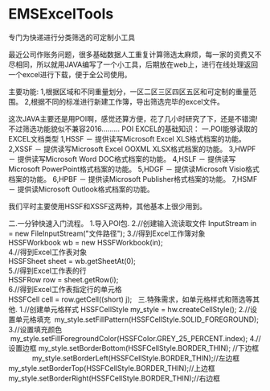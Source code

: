 # EMSExcelTools

专门为快递进行分类筛选的可定制小工具

最近公司作账务问题，很多基础数据人工重复计算筛选太麻烦，每一家的资费又不尽相同，所以就用JAVA编写了一个小工具，后期放在web上，进行在线处理返回一个excel进行下载，便于全公司使用。


主要功能:
1,根据区域和不同重量划分，一区二区三区四区五区和可定制的重量范围。
2,根据不同的标准进行新建工作簿，导出筛选完毕的excel文件。

这次JAVA主要还是用POI啊，感觉还算方便，花了几小时研究了下，还是不错滴!不过筛选功能貌似不兼容2016.........
POI EXCEL的基础知识：
一.POI能够读取的EXCEL文档类型
1,HSSF － 提供读写Microsoft Excel XLS格式档案的功能。
2,XSSF － 提供读写Microsoft Excel OOXML XLSX格式档案的功能。
3,HWPF － 提供读写Microsoft Word DOC格式档案的功能。
4,HSLF － 提供读写Microsoft PowerPoint格式档案的功能。
5,HDGF － 提供读Microsoft Visio格式档案的功能。
6,HPBF － 提供读Microsoft Publisher格式档案的功能。
7,HSMF － 提供读Microsoft Outlook格式档案的功能。

我们平时主要使用HSSF和XSSF这两种，其他基本上很少用到。

二.一分钟快速入门流程。
1.导入POI包.
2.//创建输入流读取文件
  InputStream in = new FileInputStream("文件路径"); 
3.//得到Excel工作簿对象    
  HSSFWorkbook wb = new HSSFWorkbook(in);  
4.//得到Excel工作表对象    
  HSSFSheet sheet = wb.getSheetAt(0);   
5.//得到Excel工作表的行    
  HSSFRow row = sheet.getRow(i);  
6.//得到Excel工作表指定行的单元格    
  HSSFCell cell = row.getCell((short) j);
  
三.特殊需求，如单元格样式和筛选等其他.
1.//创建单元格样式
  HSSFCellStyle my_style = hw.createCellStyle();
2.//设置单元格填充 
  my_style.setFillPattern(HSSFCellStyle.SOLID_FOREGROUND);
3.//设置填充颜色
  my_style.setFillForegroundColor(HSSFColor.GREY_25_PERCENT.index);
4.//设置边框
  my_style.setBorderBottom(HSSFCellStyle.BORDER_THIN); //下边框             
  my_style.setBorderLeft(HSSFCellStyle.BORDER_THIN);//左边框   
  my_style.setBorderTop(HSSFCellStyle.BORDER_THIN);//上边框    
  my_style.setBorderRight(HSSFCellStyle.BORDER_THIN);//右边框   
